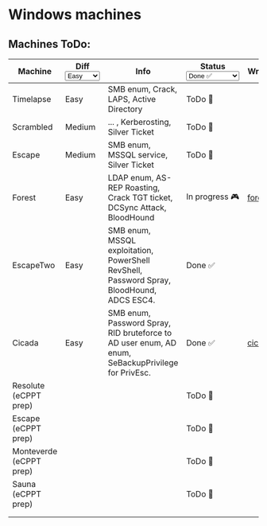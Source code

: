 # Windows machines

## Machines ToDo:

<table data-full-width="true"><thead><tr><th width="204">Machine</th><th width="146">Diff<select><option value="vkvleRm59YWj" label="Easy" color="blue"></option><option value="fCQdxZDlReVC" label="Medium" color="blue"></option><option value="FZzES1MMpkvt" label="Hard" color="blue"></option></select></th><th width="335">Info</th><th>Status<select><option value="px9G7RZWlPB3" label="Done ✅" color="blue"></option><option value="HDqn4eD2iuCn" label="ToDo 🔘" color="blue"></option><option value="FrjleeYLfROh" label="In progress 🎮" color="blue"></option></select></th><th data-type="content-ref">Write Ups</th></tr></thead><tbody><tr><td>Timelapse</td><td><span data-option="vkvleRm59YWj">Easy</span></td><td>SMB enum, Crack, LAPS, Active Directory</td><td><span data-option="HDqn4eD2iuCn">ToDo 🔘</span></td><td></td></tr><tr><td>Scrambled</td><td><span data-option="fCQdxZDlReVC">Medium</span></td><td>... , Kerberosting, Silver Ticket</td><td><span data-option="HDqn4eD2iuCn">ToDo 🔘</span></td><td></td></tr><tr><td>Escape</td><td><span data-option="fCQdxZDlReVC">Medium</span></td><td>SMB enum, MSSQL service, Silver Ticket</td><td><span data-option="HDqn4eD2iuCn">ToDo 🔘</span></td><td></td></tr><tr><td>Forest</td><td><span data-option="vkvleRm59YWj">Easy</span></td><td>LDAP enum, AS-REP Roasting, Crack TGT ticket, DCSync Attack, BloodHound</td><td><span data-option="FrjleeYLfROh">In progress 🎮</span></td><td><a href="forest.md">forest.md</a></td></tr><tr><td>EscapeTwo</td><td><span data-option="vkvleRm59YWj">Easy</span></td><td>SMB enum, MSSQL exploitation, PowerShell RevShell, Password Spray, BloodHound, ADCS ESC4.</td><td><span data-option="px9G7RZWlPB3">Done ✅</span></td><td></td></tr><tr><td>Cicada</td><td><span data-option="vkvleRm59YWj">Easy</span></td><td>SMB enum, Password Spray, RID bruteforce to AD user enum, AD enum, SeBackupPrivilege for PrivEsc.</td><td><span data-option="px9G7RZWlPB3">Done ✅</span></td><td><a href="cicada.md">cicada.md</a></td></tr><tr><td>Resolute (eCPPT prep)</td><td></td><td></td><td><span data-option="HDqn4eD2iuCn">ToDo 🔘</span></td><td></td></tr><tr><td>Escape (eCPPT prep)</td><td></td><td></td><td><span data-option="HDqn4eD2iuCn">ToDo 🔘</span></td><td></td></tr><tr><td>Monteverde (eCPPT prep)</td><td></td><td></td><td><span data-option="HDqn4eD2iuCn">ToDo 🔘</span></td><td></td></tr><tr><td>Sauna (eCPPT prep)</td><td></td><td></td><td><span data-option="HDqn4eD2iuCn">ToDo 🔘</span></td><td></td></tr><tr><td></td><td></td><td></td><td></td><td></td></tr><tr><td></td><td></td><td></td><td></td><td></td></tr></tbody></table>





